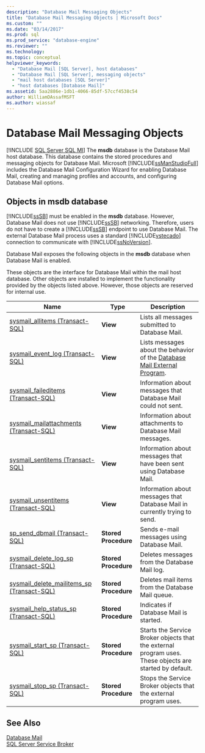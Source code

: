 ```yaml
---
description: "Database Mail Messaging Objects"
title: "Database Mail Messaging Objects | Microsoft Docs"
ms.custom: ""
ms.date: "03/14/2017"
ms.prod: sql
ms.prod_service: "database-engine"
ms.reviewer: ""
ms.technology: 
ms.topic: conceptual
helpviewer_keywords: 
  - "Database Mail [SQL Server], host databases"
  - "Database Mail [SQL Server], messaging objects"
  - "mail host databases [SQL Server]"
  - "host databases [Database Mail]"
ms.assetid: 5aa2886e-1db1-4066-85df-57ccf4538c54
author: WilliamDAssafMSFT
ms.author: wiassaf
---
```

# Database Mail Messaging Objects
[!INCLUDE [SQL Server SQL MI](../../includes/applies-to-version/sql-asdbmi.md)]
  The **msdb** database is the Database Mail host database. This database contains the stored procedures and messaging objects for Database Mail. Microsoft [!INCLUDE[ssManStudioFull](../../includes/ssmanstudiofull-md.md)] includes the Database Mail Configuration Wizard for enabling Database Mail, creating and managing profiles and accounts, and configuring Database Mail options.  
  
##  <a name="ComponentsAndConcepts"></a> Objects in **msdb** database  
 [!INCLUDE[ssSB](../../includes/sssb-md.md)] must be enabled in the **msdb** database. However, Database Mail does not use [!INCLUDE[ssSB](../../includes/sssb-md.md)] networking. Therefore, users do not have to create a [!INCLUDE[ssSB](../../includes/sssb-md.md)] endpoint to use Database Mail. The external Database Mail process uses a standard [!INCLUDE[vstecado](../../includes/vstecado-md.md)] connection to communicate with [!INCLUDE[ssNoVersion](../../includes/ssnoversion-md.md)].  
  
 Database Mail exposes the following objects in the **msdb** database when Database Mail is enabled.  
  
 These objects are the interface for Database Mail within the mail host database. Other objects are installed to implement the functionality provided by the objects listed above. However, those objects are reserved for internal use.  
  
|Name|Type|Description|  
|----------|----------|-----------------|  
|[sysmail_allitems &#40;Transact-SQL&#41;](../../relational-databases/system-catalog-views/sysmail-allitems-transact-sql.md)|**View**|Lists all messages submitted to Database Mail.|  
|[sysmail_event_log &#40;Transact-SQL&#41;](../../relational-databases/system-catalog-views/sysmail-event-log-transact-sql.md)|**View**|Lists messages about the behavior of the [Database Mail External Program](../../relational-databases/database-mail/database-mail-external-program.md).|  
|[sysmail_faileditems &#40;Transact-SQL&#41;](../../relational-databases/system-catalog-views/sysmail-faileditems-transact-sql.md)|**View**|Information about messages that Database Mail could not sent.|  
|[sysmail_mailattachments &#40;Transact-SQL&#41;](../../relational-databases/system-catalog-views/sysmail-mailattachments-transact-sql.md)|**View**|Information about attachments to Database Mail messages.|  
|[sysmail_sentitems &#40;Transact-SQL&#41;](../../relational-databases/system-catalog-views/sysmail-sentitems-transact-sql.md)|**View**|Information about messages that have been sent using Database Mail.|  
|[sysmail_unsentitems &#40;Transact-SQL&#41;](../../relational-databases/system-catalog-views/sysmail-unsentitems-transact-sql.md)|**View**|Information about messages that Database Mail in currently trying to send.|  
|[sp_send_dbmail &#40;Transact-SQL&#41;](../../relational-databases/system-stored-procedures/sp-send-dbmail-transact-sql.md)|**Stored Procedure**|Sends e-mail messages using Database Mail.|  
|[sysmail_delete_log_sp &#40;Transact-SQL&#41;](../../relational-databases/system-stored-procedures/sysmail-delete-log-sp-transact-sql.md)|**Stored Procedure**|Deletes messages from the Database Mail log.|  
|[sysmail_delete_mailitems_sp &#40;Transact-SQL&#41;](../../relational-databases/system-stored-procedures/sysmail-delete-mailitems-sp-transact-sql.md)|**Stored Procedure**|Deletes mail items from the Database Mail queue.|  
|[sysmail_help_status_sp &#40;Transact-SQL&#41;](../../relational-databases/system-stored-procedures/sysmail-help-status-sp-transact-sql.md)|**Stored Procedure**|Indicates if Database Mail is started.|  
|[sysmail_start_sp (Transact-SQL)](../../relational-databases/system-stored-procedures/sysmail-start-sp-transact-sql.md)|**Stored Procedure**|Starts the Service Broker objects that the external program uses. These objects are started by default.|  
|[sysmail_stop_sp (Transact-SQL)](../../relational-databases/system-stored-procedures/sysmail-stop-sp-transact-sql.md)|**Stored Procedure**|Stops the Service Broker objects that the external program uses.|  
  
  
## See Also  
 [Database Mail](../../relational-databases/database-mail/database-mail.md)   
 [SQL Server Service Broker](../../database-engine/configure-windows/sql-server-service-broker.md)  
  
  
